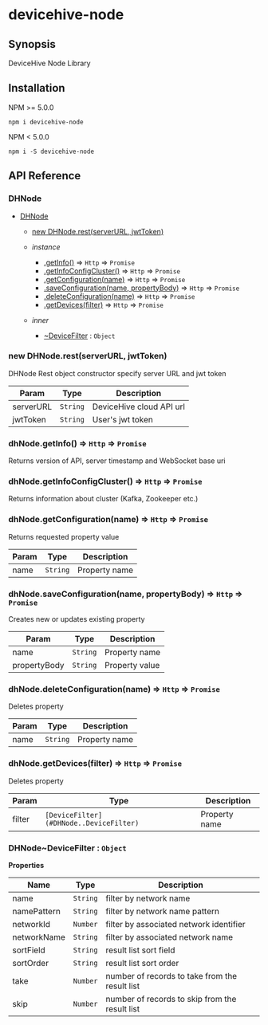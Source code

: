 # devicehive-node

## Synopsis

DeviceHive Node Library

## Installation

NPM >= 5.0.0

`npm i devicehive-node`

NPM < 5.0.0

`npm i -S devicehive-node`

## API Reference

### DHNode

* [DHNode](#DHNode)
  * [new DHNode.rest(serverURL, jwtToken)](#new_DHNode_rest)
  * _instance_
    * [.getInfo()](#DHNode+getInfo) ⇒ `Http` ⇒ `Promise`
    * [.getInfoConfigCluster()](#DHNode+getInfoConfigCluster) ⇒ `Http` ⇒ `Promise`
    * [.getConfiguration(name)](#DHNode+getConfiguration) ⇒ `Http` ⇒ `Promise`
    * [.saveConfiguration(name, propertyBody)](#DHNode+saveConfiguration) ⇒ `Http` ⇒ `Promise`
    * [.deleteConfiguration(name)](#DHNode+deleteConfiguration) ⇒ `Http` ⇒ `Promise`
    * [.getDevices(filter)](#DHNode+getDevices) ⇒ `Http` ⇒ `Promise`


    <!--* [.channelStates](#DHClient+channelStates) : <code>enum</code>
    * [.getNetworks(filter, cb)](#DHClient+getNetworks) ⇒ <code>[Http](#module_Core..Http)</code>
    * [.getNetwork(networkId, cb)](#DHClient+getNetwork) ⇒ <code>[Http](#module_Core..Http)</code>
    * [.getDevices(filter, cb)](#DHClient+getDevices) ⇒ <code>[Http](#module_Core..Http)</code>
    * [.getDevice(deviceId, cb)](#DHClient+getDevice) ⇒ <code>[Http](#module_Core..Http)</code>
    * [.getDeviceClass(deviceClassId, cb)](#DHClient+getDeviceClass) ⇒ <code>[Http](#module_Core..Http)</code>
    * [.getEquipmentState(deviceId, cb)](#DHClient+getEquipmentState) ⇒ <code>[Http](#module_Core..Http)</code>
    * [.getNotifications(deviceId, filter, cb)](#DHClient+getNotifications) ⇒ <code>[Http](#module_Core..Http)</code>
    * [.getNotification(deviceId, notificationId, cb)](#DHClient+getNotification) ⇒ <code>[Http](#module_Core..Http)</code>
    * [.getCommands(deviceId, filter, cb)](#DHClient+getCommands) ⇒ <code>[Http](#module_Core..Http)</code>
    * [.getCommand(deviceId, commandId, cb)](#DHClient+getCommand) ⇒ <code>[Http](#module_Core..Http)</code>
    * [.getCurrentUser(cb)](#DHClient+getCurrentUser) ⇒ <code>[Http](#module_Core..Http)</code>
    * [.updateCurrentUser(user, cb)](#DHClient+updateCurrentUser) ⇒ <code>[Http](#module_Core..Http)</code>
    * [.sendCommand(deviceId, command, parameters, cb)](#DHClient+sendCommand) ⇒ <code>[SendCommandResult](#DHClient..SendCommandResult)</code>
    * [.openChannel(cb, [channels])](#DHClient+openChannel)
    * [.closeChannel(cb)](#DHClient+closeChannel)
    * [.channelStateChanged(cb)](#DHClient+channelStateChanged)
    * [.subscribe(cb, [params])](#DHClient+subscribe) ⇒ <code>[Subscription](#module_Core..Subscription)</code>
    * [.unsubscribe(subscriptionOrId, cb)](#DHClient+unsubscribe) ⇒ <code>[Subscription](#module_Core..Subscription)</code>-->
  * _inner_
    * [~DeviceFilter](#DHNode..DeviceFilter) : `Object`

    <!--* [~NetworksFilter](#DHClient..NetworksFilter) : <code>Object</code>
    * [~getNetworksCb](#DHClient..getNetworksCb) : <code>function</code>
    * [~getNetworkCb](#DHClient..getNetworkCb) : <code>function</code>
    * [~DevicesFilter](#DHClient..DevicesFilter) : <code>Object</code>
    * [~getDevicesCb](#DHClient..getDevicesCb) : <code>function</code>
    * [~getDeviceCb](#DHClient..getDeviceCb) : <code>function</code>
    * [~getDeviceClassCb](#DHClient..getDeviceClassCb) : <code>function</code>
    * [~getEquipmentStateCb](#DHClient..getEquipmentStateCb) : <code>function</code>
    * [~NotificationsFilter](#DHClient..NotificationsFilter) : <code>Object</code>
    * [~getNotificationsCb](#DHClient..getNotificationsCb) : <code>function</code>
    * [~getNotificationCb](#DHClient..getNotificationCb) : <code>function</code>
    * [~CommandsFilter](#DHClient..CommandsFilter) : <code>Object</code>
    * [~getCommandsCb](#DHClient..getCommandsCb) : <code>function</code>
    * [~getCommandCb](#DHClient..getCommandCb) : <code>function</code>
    * [~getCurrentUserCb](#DHClient..getCurrentUserCb) : <code>function</code>
    * [~SendCommandResult](#DHClient..SendCommandResult) : <code>Object</code>
    * [~commandResult](#DHClient..commandResult) : <code>function</code>
    * [~commandResultCallback](#DHClient..commandResultCallback) : <code>function</code>
    * [~sendCommandCb](#DHClient..sendCommandCb) : <code>function</code>-->


<a name="new_DHNode_rest"></a>
### new DHNode.rest(serverURL, jwtToken)
DHNode Rest object constructor
specify server URL and jwt token

| Param | Type | Description |
| --- | --- | --- |
| serverURL | `String` | DeviceHive cloud API url |
| jwtToken | `String` | User's jwt token |

<a name="DHNode+getInfo"></a>
### dhNode.getInfo() ⇒ `Http` ⇒ `Promise`
Returns version of API, server timestamp and WebSocket base uri

<a name="DHNode+getInfoConfigCluster"></a>
### dhNode.getInfoConfigCluster() ⇒ `Http` ⇒ `Promise`
Returns information about cluster (Kafka, Zookeeper etc.)

<a name="DHNode+getConfiguration"></a>
### dhNode.getConfiguration(name) ⇒ `Http` ⇒ `Promise`
Returns requested property value

| Param | Type | Description |
| --- | --- | --- |
| name | `String` | Property name |

<a name="DHNode+saveConfiguration"></a>
### dhNode.saveConfiguration(name, propertyBody) ⇒ `Http` ⇒ `Promise`
Creates new or updates existing property

| Param | Type | Description |
| --- | --- | --- |
| name | `String` | Property name |
| propertyBody | `String` | Property value |

<a name="DHNode+deleteConfiguration"></a>
### dhNode.deleteConfiguration(name) ⇒ `Http` ⇒ `Promise`
Deletes property

| Param | Type | Description |
| --- | --- | --- |
| name | `String` | Property name |

<a name="DHNode+getDevices"></a>
### dhNode.getDevices(filter) ⇒ `Http` ⇒ `Promise`
Deletes property

| Param | Type | Description |
| --- | --- | --- |
| filter | `[DeviceFilter](#DHNode..DeviceFilter)` | Property name |









<a name="DHNode..DeviceFilter"></a>
### DHNode~DeviceFilter : `Object`

**Properties**

| Name | Type | Description |
| --- | --- | --- |
| name | `String` | filter by network name |
| namePattern | `String` | filter by network name pattern |
| networkId | `Number` | filter by associated network identifier |
| networkName | `String` | filter by associated network name
| sortField | `String` | result list sort field |
| sortOrder | `String` | result list sort order | 
| take | `Number` | number of records to take from the result list |
| skip | `Number` | number of records to skip from the result list |